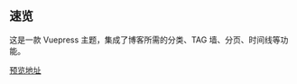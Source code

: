 ## 速览

这是一款 Vuepress 主题，集成了博客所需的分类、TAG 墙、分页、时间线等功能。

[预览地址](https://github.com/zzlweb/zzlweb.github.io)

